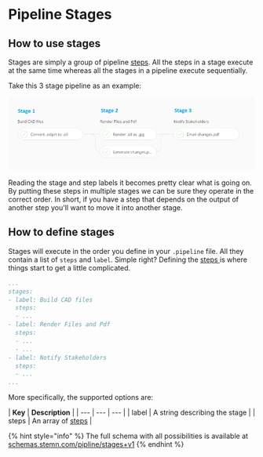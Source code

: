 # Pipeline Stages

## How to use stages

Stages are simply a group of pipeline [steps](steps/). All the steps in a stage execute at the same time whereas all the stages in a pipeline execute sequentially.

Take this 3 stage pipeline as an example:

![](../../.gitbook/assets/steps-stages.png)

Reading the stage and step labels it becomes pretty clear what is going on. By putting these steps in multiple stages we can be sure they operate in the correct order. In short, if you have a step that depends on the output of another step you'll want to move it into another stage.

## How to define stages

Stages will execute in the order you define in your `.pipeline` file. All they contain a list of `steps` and `label`. Simple right? Defining the [steps ](steps/)is where things start to get a little complicated.

```yaml
...
stages:
- label: Build CAD files
  steps:
  - ...
- label: Render Files and Pdf
  steps:
  - ...
  - ...
- label: Notify Stakeholders
  steps:
  - ...
...
```

More specifically, the supported options are:

| **Key** | **Description** |
| --- | --- | --- |
| label | A string describing the stage |
| steps | An array of [steps](steps/) |

{% hint style="info" %}
The full schema with all possibilities is available at [schemas.stemn.com/pipline/stages+v1](http://schemas.stemn.com/pipeline/stages+v1)
{% endhint %}


